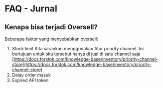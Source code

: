 # FAQ - Jurnal



## Kenapa bisa terjadi Oversell?

Beberapa faktor yang menyebabkan oversell:

1. Stock limit Kita sarankan menggunakan fitur priority channel. Ini bertujuan untuk sku tersebut hanya di jual di satu channel saja [https://docs.forstok.com/knowledge-base/inventory/priority-channel-store](https://docs.forstok.com/knowledge-base/inventory/priority-channel-store)
2. Delay order masuk
3. Expired API token

